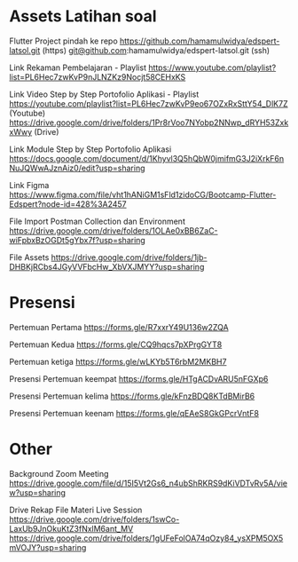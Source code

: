 # Assets Latihan soal

Flutter Project pindah ke repo
https://github.com/hamamulwidya/edspert-latsol.git (https)
git@github.com:hamamulwidya/edspert-latsol.git (ssh)

Link Rekaman Pembelajaran - Playlist https://www.youtube.com/playlist?list=PL6Hec7zwKvP9nJLNZKz9Nocjt58CEHxKS

Link Video Step by Step Portofolio Aplikasi - Playlist
https://youtube.com/playlist?list=PL6Hec7zwKvP9eo67OZxRxSttY54_DlK7Z (Youtube)
https://drive.google.com/drive/folders/1Pr8rVoo7NYobp2NNwp_dRYH53ZxkxWwy (Drive)

Link Module Step by Step Portofolio Aplikasi
https://docs.google.com/document/d/1Khyvl3Q5hQbW0jmifmG3J2iXrkF6nNuJQWwAJznAiz0/edit?usp=sharing

Link Figma
https://www.figma.com/file/vht1hANiGM1sFld1zidoCG/Bootcamp-Flutter-Edspert?node-id=428%3A2457

File Import Postman Collection dan Environment
https://drive.google.com/drive/folders/1OLAe0xBB6ZaC-wiFpbxBzOGDt5gYbx7f?usp=sharing

File Assets
https://drive.google.com/drive/folders/1jb-DHBKjRCbs4JGyVVFbcHw_XbVXJMYY?usp=sharing

# Presensi

Pertemuan Pertama
https://forms.gle/R7xxrY49U136w2ZQA

Pertemuan Kedua
https://forms.gle/CQ9hqcs7pXPrgGYT8

Pertemuan ketiga
https://forms.gle/wLKYb5T6rbM2MKBH7

Presensi Pertemuan keempat
https://forms.gle/HTgACDvARU5nFGXp6

Presensi Pertemuan kelima
https://forms.gle/kFnzBDQ8KTdBMirB6

Presensi Pertemuan keenam
https://forms.gle/qEAeS8GkGPcrVntF8

# Other

Background Zoom Meeting
https://drive.google.com/file/d/15I5Vt2Gs6_n4ubShRKRS9dKiVDTvRv5A/view?usp=sharing

Drive Rekap File Materi Live Session
https://drive.google.com/drive/folders/1swCo-LaxUb9JnOkuKtZ3fNxlM6ant_MV
https://drive.google.com/drive/folders/1gUFeFolOA74qOzy84_ysXPM5OX5mVOJY?usp=sharing
